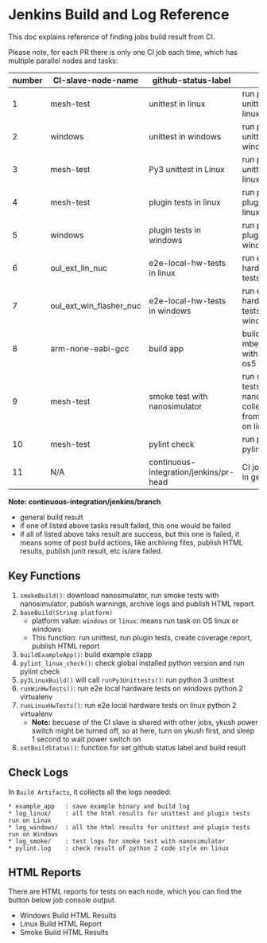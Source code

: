 # Jenkins Build and Log Reference

This doc explains reference of finding jobs build result from CI.

Please note, for each PR there is only one CI job each time, which has multiple parallel nodes and tasks:

number | CI-slave-node-name | github-status-label | task | function | env config
--- | --- | --- | --- | --- | ---
1 | mesh-test | unittest in linux | run python 2 unittest in linux | `baseBuild("linux")` | N/A
2 | windows | unittest in windows | run python 2 unittest in windows  | `baseBuild("windows")` | N/A
3 | mesh-test | Py3 unittest in Linux | run python 3 unittest in linux | `py3LinuxBuild()` | python 3 virtualenv
4 | mesh-test | plugin tests in linux | run python 2 plugin tests in linux | `baseBuild("linux")` | N/A
5 | windows | plugin tests in windows | run python 2 plugin tests in windows | `baseBuild("windows")` | N/A
6 | oul_ext_lin_nuc | e2e-local-hw-tests in linux | run e2e local hardware tests in linux | `runLinuxHwTests()` | python 2 virtualenv
7 | oul_ext_win_flasher_nuc | e2e-local-hw-tests in windows | run e2e local hardware tests in windows | `runWinHwTests()` | python 2 virtualenv
8 | arm-none-eabi-gcc | build app | build example mbed_cliapp with mbed-os5 | `buildExampleApp()` | N/A
9 | mesh-test | smoke test with nanosimulator | run smoke tests with nanosimulator collected from teams on linux | `smokeBuild()` | download nanosimulator
10 | mesh-test | pylint check | run python 2 pylint check | `pylint_linux_check()` | N/A
11 | N/A | continuous-integration/jenkins/pr-head | CI job result in general | N/A

**Note: continuous-integration/jenkins/branch**

- general build result
- if one of listed above tasks result failed, this one would be failed
- if all of listed above taks result are success, but this one is failed, it means some of post build
actions, like archiving files, publish HTML results, publish junit result, etc is/are failed.


## Key Functions

1. `smokeBuild()`: download nanosimulator, run smoke tests with nanosimulator, publish warnings, archive logs and publish
HTML report.
2. `baseBuild(String platform)`
    - platform value: `windows` or `linux`: means run task on OS linux or windows
    - This function: run unittest, run plugin tests, create coverage report, publish HTML report
3. `buildExampleApp()`: build example cliapp
4. `pylint_linux_check()`: check global installed python version and run pylint check
5. `py3LinuxBuild()` will call `runPy3Unittests()`: run python 3 unittest
6. `runWinHwTests()`: run e2e local hardware tests on windows python 2 virtualenv
7. `runLinuxHwTests()`: run e2e local hardware tests on linux python 2 virtualenv
    - **Note:** becuase of the CI slave is shared
with other jobs, ykush power switch might be turned off, so at here, turn on ykush first, and sleep 1 second to wait power
switch on
8. `setBuildStatus()`: function for set github status label and build result


## Check Logs

In `Build Artifacts`, it collects all the logs needed:

    * example_app   : save example binary and build log
    * log_linux/    : all the html results for unittest and plugin tests run on Linux
    * log_windows/  : all the html results for unittest and plugin tests run on Windows
    * log_smoke/    : test logs for smoke test with nanosimulator
    * pylint.log    : check result of python 2 code style on linux


## HTML Reports

There are HTML reports for tests on each node, which you can find the button below job console output.

 * Windows Build HTML Results
 * Linux Build HTML Report
 * Smoke Build HTML Results
